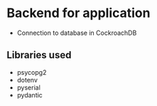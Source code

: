 # Backend for application
- Connection to database in CockroachDB

## Libraries used
- psycopg2
- dotenv
- pyserial
- pydantic

